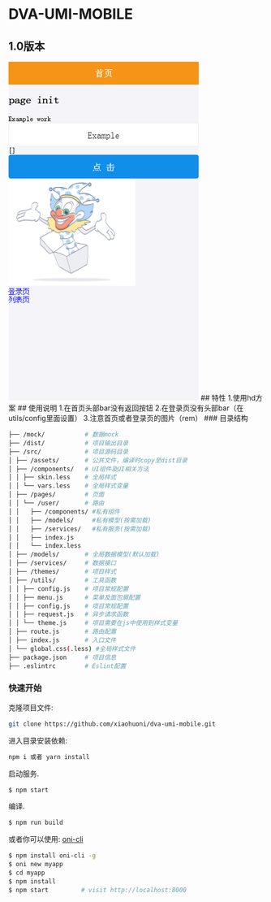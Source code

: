# DVA-UMI-MOBILE
## 1.0版本
<img src="./src/assets/b.png"/>
## 特性
1.使用hd方案
## 使用说明
1.在首页头部bar没有返回按钮
2.在登录页没有头部bar（在utils/config里面设置）
3.注意首页或者登录页的图片（rem）
### 目录结构

```bash
├── /mock/           # 数据mock
├── /dist/           # 项目输出目录
├── /src/            # 项目源码目录
│ ├── /assets/       # 公共文件，编译时copy至dist目录
│ ├── /components/   # UI组件及UI相关方法
│ │ ├── skin.less    # 全局样式
│ │ └── vars.less    # 全局样式变量
│ ├── /pages/        # 页面
│ │ └── /user/       # 路由
│ │   ├── /components/ #私有组件     
│ │   ├── /models/     #私有模型(按需加载) 
│ │   ├── /services/   #私有服务(按需加载)   
│ │   ├── index.js       
│ │   └── index.less   
│ ├── /models/       # 全局数据模型(默认加载)
│ ├── /services/     # 数据接口
│ ├── /themes/       # 项目样式
│ ├── /utils/        # 工具函数
│ │ ├── config.js    # 项目常规配置
│ │ ├── menu.js      # 菜单及面包屑配置
│ │ ├── config.js    # 项目常规配置
│ │ ├── request.js   # 异步请求函数
│ │ └── theme.js     # 项目需要在js中使用到样式变量
│ ├── route.js       # 路由配置
│ ├── index.js       # 入口文件
│ └── global.css(.less) #全局样式文件     
├── package.json     # 项目信息
├── .eslintrc        # Eslint配置
```

### 快速开始

克隆项目文件:

```bash
git clone https://github.com/xiaohuoni/dva-umi-mobile.git
```

进入目录安装依赖:

```bash
npm i 或者 yarn install
```

启动服务.

```bash
$ npm start
```

编译.

```bash
$ npm run build
```

或者你可以使用: [oni-cli](https://github.com/xiaohuoni/oni-cli)

```bash
$ npm install oni-cli -g
$ oni new myapp
$ cd myapp
$ npm install
$ npm start         # visit http://localhost:8000
```
